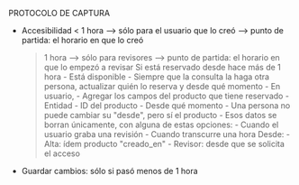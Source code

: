 PROTOCOLO DE CAPTURA
- Accesibilidad
	< 1 hora --> sólo para el usuario que lo creó
			 --> punto de partida: el horario en que lo creó
	> 1 hora --> sólo para revisores
			 --> punto de partida: el horario en que lo empezó a revisar
	Si está reservado desde hace más de 1 hora
		- Está disponible
		- Siempre que la consulta la haga otra persona, actualizar quién lo reserva y desde qué momento
		- En usuario, 
			- Agregar los campos del producto que tiene reservado
				- Entidad
				- ID del producto
				- Desde qué momento
			- Una persona no puede cambiar su "desde", pero sí el producto
			- Esos datos se borran únicamente, con alguna de estas opciones:
				- Cuando el usuario graba una revisión
				- Cuando transcurre una hora
	Desde:
		- Alta: ídem producto "creado_en"
		- Revisor: desde que se solicita el acceso
- Guardar cambios: sólo si pasó menos de 1 hora

